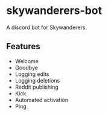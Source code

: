 # skywanderers-bot
A discord bot for Skywanderers.

## Features
* Welcome
* Goodbye
* Logging edits
* Logging deletions
* Reddit publishing
* Kick
* Automated activation
* Ping
